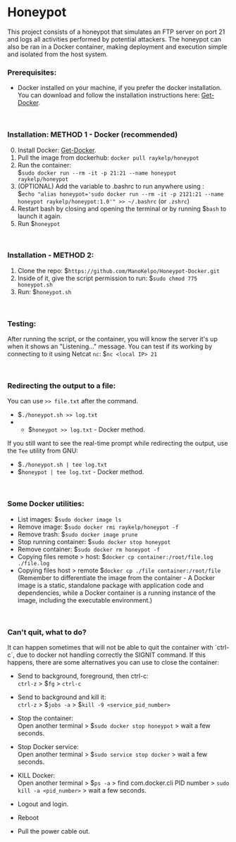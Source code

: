 # Honeypot
This project consists of a honeypot that simulates an FTP server on port 21 and logs all activities performed by potential attackers. The honeypot can also be ran in a Docker container, making deployment and execution simple and isolated from the host system.


### Prerequisites:
* Docker installed on your machine, if you prefer the docker installation. You can download and follow the installation instructions here: [Get-Docker](https://docs.docker.com/get-docker/).


&nbsp;
### Installation: METHOD 1 - Docker  (recommended)
0. Install Docker:
   [Get-Docker](https://docs.docker.com/get-docker/).
1. Pull the image from dockerhub:
   `docker pull raykelp/honeypot`
2. Run the container:     
  $`sudo docker run --rm -it -p 21:21 --name honeypot raykelp/honeypot`
3. (OPTIONAL) Add the variable to .bashrc to run anywhere using :    
  $`echo "alias honeypot='sudo docker run --rm -it -p 2121:21 --name honeypot raykelp/honeypot:1.0'" >> ~/.bashrc` (or `.zshrc`)
4. Restart bash by closing and opening the terminal or by running $`bash` to launch it again.
5. Run $`honeypot`


&nbsp;
### Installation - METHOD 2:
1. Clone the repo:
   $`https://github.com/ManoKelpo/Honeypot-Docker.git`
2. Inside of it, give the script permission to run:
   $`sudo chmod 775 honeypot.sh`
3. Run:
   $`honeypot.sh`


&nbsp;
### Testing:
After running the script, or the container, you will know the server it's up when it shows an "Listening..." message.
You can test if its working by connecting to it using Netcat `nc`:
$`nc <local IP> 21`
   

&nbsp;
### Redirecting the output to a file:
You can use `>> file.txt` after the command.
* $`./honeypot.sh >> log.txt`
* * $`honeypot >> log.txt` - Docker method.

If you still want to see the real-time prompt while redirecting the output, use the `Tee` utility from GNU:
* $`./honeypot.sh | tee log.txt`
* $`honeypot | tee log.txt` - Docker method.


&nbsp;
### Some Docker utilities:
* List images: $`sudo docker image ls`
* Remove image: $`sudo docker rmi raykelp/honeypot -f`
* Remove trash: $`sudo docker image prune`
* Stop running container: $`sudo docker stop honeypot`
* Remove container: $`sudo docker rm honeypot -f`
* Copying files remote > host: $`docker cp container:/root/file.log ./file.log`
* Copying files host > remote $`docker cp ./file container:/root/file`
(Remember to differentiate the image from the container - A Docker image is a static, standalone package with application code and dependencies, while a Docker container is a running instance of the image, including the executable environment.)
  
&nbsp;
### Can't quit, what to do?
It can happen sometimes that will not be able to quit the container with ´ctrl-c´, due to docker not handling correctly the SIGNIT command.
If this happens, there are some alternatives you can use to close the container:   
* Send to background, foreground, then ctrl-c:   
    `ctrl-z` > $`fg` > `ctrl-c`
  
* Send to background and kill it:   
    `ctrl-z` > $`jobs -a` > $`kill -9 <service_pid_number>`

* Stop the container:   
    Open another terminal > $`sudo docker stop honeypot` > wait a few seconds.

* Stop Docker service:   
    Open another terminal > $`sudo service stop docker` > wait a few seconds.

* KILL Docker:   
    Open another terminal > $`ps -a` > find com.docker.cli PID number > `sudo kill -a <pid_number>` > wait a few seconds.

* Logout and login.

* Reboot

* Pull the power cable out.


